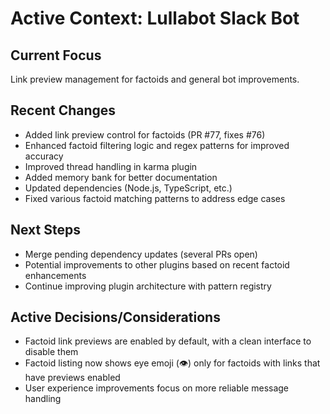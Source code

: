 # Active Context: Lullabot Slack Bot

## Current Focus
Link preview management for factoids and general bot improvements.

## Recent Changes
- Added link preview control for factoids (PR #77, fixes #76)
- Enhanced factoid filtering logic and regex patterns for improved accuracy
- Improved thread handling in karma plugin
- Added memory bank for better documentation
- Updated dependencies (Node.js, TypeScript, etc.)
- Fixed various factoid matching patterns to address edge cases

## Next Steps
- Merge pending dependency updates (several PRs open)
- Potential improvements to other plugins based on recent factoid enhancements
- Continue improving plugin architecture with pattern registry

## Active Decisions/Considerations
- Factoid link previews are enabled by default, with a clean interface to disable them
- Factoid listing now shows eye emoji (👁️) only for factoids with links that have previews enabled
- User experience improvements focus on more reliable message handling 